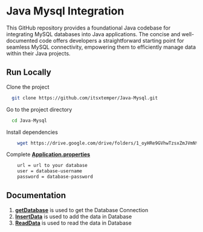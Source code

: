 
# Java Mysql Integration


This GitHub repository provides a foundational Java codebase for integrating MySQL databases into Java applications. The concise and well-documented code offers developers a straightforward starting point for seamless MySQL connectivity, empowering them to efficiently manage data within their Java projects.







## Run Locally

Clone the project

```bash
  git clone https://github.com/itsxtemper/Java-Mysql.git
```

Go to the project directory

```bash
  cd Java-Mysql
```

Install dependencies

```bash
    wget https://drive.google.com/drive/folders/1_oyHRe9GVhwTzsxZmJVmNt0PhOwA12_s?usp=sharing
```

Complete [**Application.properties**](https://github.com/itsxtemper/Java-Mysql/blob/main/Application.properties)

```bash
    url = url to your database
    user = database-username
    password = database-password
```


## Documentation

1. [**getDatabase**](https://github.com/itsxtemper/Java-Mysql/blob/main/getDatabase.java) is used to get the Database Connection 
2. [**InsertData**](https://github.com/itsxtemper/Java-Mysql/blob/main/InsertData.java) is used to add the data in Database 
3. [**ReadData**](https://github.com/itsxtemper/Java-Mysql/blob/main/ReadData.java ) is used to read the data in Database 

